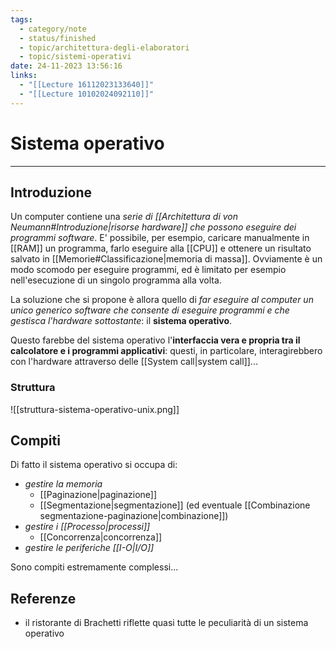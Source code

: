 ```yaml
---
tags:
  - category/note
  - status/finished
  - topic/architettura-degli-elaboratori
  - topic/sistemi-operativi
date: 24-11-2023 13:56:16
links:
  - "[[Lecture 16112023133640]]"
  - "[[Lecture 10102024092110]]"
---
```

# Sistema operativo
---
## Introduzione
Un computer contiene una _serie di [[Architettura di von Neumann#Introduzione|risorse hardware]] che possono eseguire dei programmi software_. E' possibile, per esempio, caricare manualmente in [[RAM]] un programma, farlo eseguire alla [[CPU]] e ottenere un risultato salvato in [[Memorie#Classificazione|memoria di massa]]. Ovviamente è un modo scomodo per eseguire programmi, ed è limitato per esempio nell'esecuzione di un singolo programma alla volta.

La soluzione che si propone è allora quello di _far eseguire al computer un unico generico software che consente di eseguire programmi e che gestisca l'hardware sottostante_: il **sistema operativo**.

Questo farebbe del sistema operativo l'**interfaccia vera e propria tra il calcolatore e i programmi applicativi**: questi, in particolare, interagirebbero con l'hardware attraverso delle [[System call|system call]]...

### Struttura
![[struttura-sistema-operativo-unix.png]]

## Compiti
Di fatto il sistema operativo si occupa di:
- _gestire la memoria_
	- [[Paginazione|paginazione]]
	- [[Segmentazione|segmentazione]] (ed eventuale [[Combinazione segmentazione-paginazione|combinazione]])
- _gestire i [[Processo|processi]]_
	- [[Concorrenza|concorrenza]]
- _gestire le periferiche [[I-O|I/O]]_

Sono compiti estremamente complessi...

## Referenze
- il ristorante di Brachetti riflette quasi tutte le peculiarità di un sistema operativo